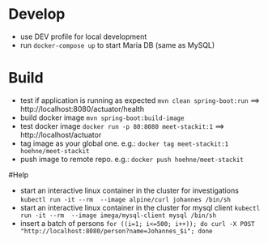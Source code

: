# Develop
* use DEV profile for local development
* run `docker-compose up` to start Maria DB (same as MySQL)

# Build

* test if application is running as expected `mvn clean spring-boot:run` ==> http://localhost:8080/actuator/health
* build docker image `mvn spring-boot:build-image`
* test docker image `docker run -p 80:8080 meet-stackit:1` ==> http://localhost/actuator
* tag image as your global one. e.g.: `docker tag meet-stackit:1 hoehne/meet-stackit`
* push image to remote repo. e.g.: `docker push hoehne/meet-stackit`

#Help
* start an interactive linux container in the cluster for investigations `kubectl run -it --rm  --image alpine/curl johannes /bin/sh`
* start an interactive linux container in the cluster for mysql client `kubectl run -it --rm  --image imega/mysql-client mysql /bin/sh`
* insert a batch of persons `for ((i=1; i<=500; i++)); do curl -X POST "http://localhost:8080/person?name=Johannes_$i"; done` 










